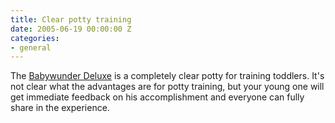 ```yaml
---
title: Clear potty training
date: 2005-06-19 00:00:00 Z
categories:
- general
---
```


The [Babywunder Deluxe](http://www.theecstore.com/index.php?main_page=product_info&cPath=26&products_id=493) is a completely clear potty for training toddlers. It's not clear what the advantages are for potty training, but your young one will get immediate feedback on his accomplishment and everyone can fully share in the experience.
